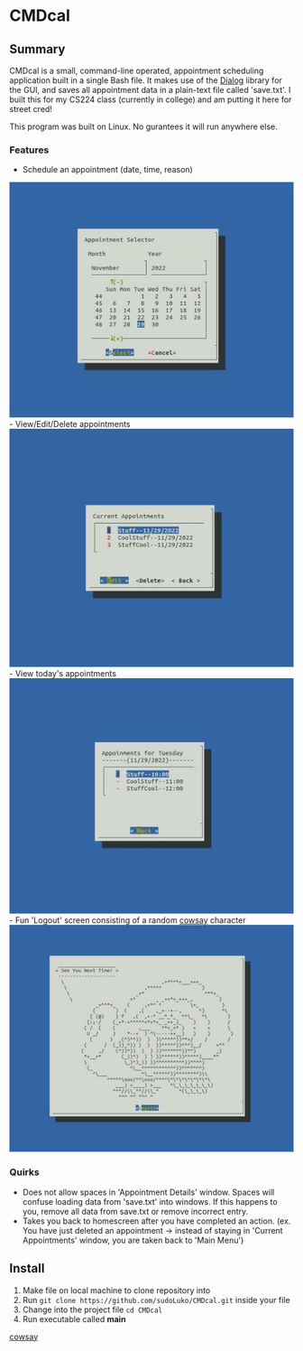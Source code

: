 # CMDcal

## Summary

CMDcal is a small, command-line operated, appointment scheduling application built in a single Bash file. It makes use of the [Dialog](https://linux.die.net/man/1/dialog) library for the GUI, and saves all appointment data in a plain-text file called 'save.txt'. I built this for my CS224 class (currently in college) and am putting it here for street cred!

This program was built on Linux. No gurantees it will run anywhere else.

### Features
- Schedule an appointment (date, time, reason)
<img src="img/calendar.jpg" style="vertical-align:left">
- View/Edit/Delete appointments
<img src="img/stuff.jpg" style="vertical-align:left">
- View today's appointments
<img src="img/today.jpg" style="vertical-align:left">
- Fun 'Logout' screen consisting of a random <a href="https://github.com/schacon/cowsay">cowsay</a> character
<img src="img/turkey.jpg" style="vertical-align:left">

### Quirks
- Does not allow spaces in 'Appointment Details' window. Spaces will confuse loading data from 'save.txt' into windows. If this happens to you, remove all data from save.txt or remove incorrect entry. 
- Takes you back to homescreen after you have completed an action. (ex. You have just deleted an appointment -> instead of staying in 'Current Appointments' window, you are taken back to 'Main Menu')

## Install
1. Make file on local machine to clone repository into
2. Run `git clone https://github.com/sudoLuko/CMDcal.git` inside your file
3. Change into the project file `cd CMDcal`
4. Run executable called **main**

<a href="https://github.com/schacon/cowsay">cowsay</a>
